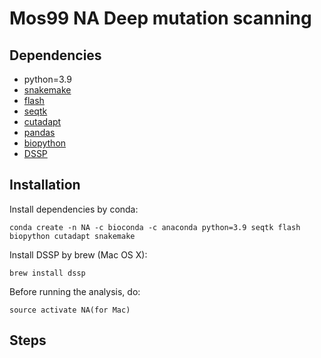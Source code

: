 # Mos99 NA Deep mutation scanning

## Dependencies ##
* python=3.9
* [snakemake](https://snakemake.readthedocs.io/en/stable/)
* [flash](https://github.com/dstreett/FLASH2)
* [seqtk](https://github.com/lh3/seqtk)
* [cutadapt](https://cutadapt.readthedocs.io/en/stable/)
* [pandas](https://pandas.pydata.org/)
* [biopython](https://github.com/biopython/biopython)
* [DSSP](https://ssbio.readthedocs.io/en/latest/instructions/dssp.html)
## Installation ##
Install dependencies by conda:

```conda create -n NA -c bioconda -c anaconda python=3.9 seqtk flash biopython cutadapt snakemake```

Install DSSP by brew (Mac OS X):

```brew install dssp```

Before running the analysis, do:

```
source activate NA(for Mac)
```
## Steps ##
